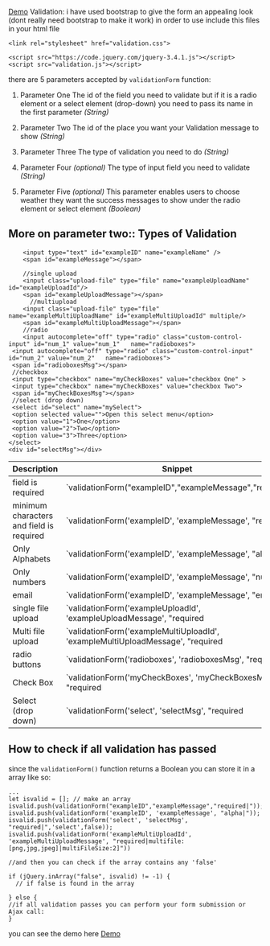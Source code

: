  [Demo]([https://kunz398.github.io/Custom-FrontEnd-Validation/](https://kunz398.github.io/Custom-FrontEnd-Validation/))
Validation:
i have used bootstrap to give the form an appealing look (dont really need bootstrap to make it work)
in order to use include this files in your html file
```
<link rel="stylesheet" href="validation.css">

<script src="https://code.jquery.com/jquery-3.4.1.js"></script>
<script src="validation.js"></script>
```
there are 5 parameters accepted by `validationForm` function:

 1. Parameter One
The id of the field you need to validate but if it is a radio element or a select element (drop-down) you need to pass its name in the first parameter  *(String)*

 2. Parameter Two
The id of the place you want your Validation message to show *(String)*

 3. Parameter Three
 The type of validation you need to do *(String)*

 4. Parameter Four *(optional)*
 The type of input field you need to validate *(String)*
 

 5. Parameter Five *(optional)*
 This parameter enables users to choose weather they want the success messages to show under the radio element or select element *(Boolean)*  
 
 ## More on parameter two:: Types of Validation
 
```
    <input type="text" id="exampleID" name="exampleName" />
    <span id="exampleMessage"></span>
    
    //single upload
    <input class="upload-file" type="file" name="exampleUploadName" id="exampleUploadId"/>
    <span id="exampleUploadMessage"></span>
      //multiupload
    <input class="upload-file" type="file" name="exampleMultiUploadName" id="exampleMultiUploadId" multiple/>
    <span id="exampleMultiUploadMessage"></span>
    //radio
    <input autocomplete="off" type="radio" class="custom-control-input" id="num_1" value="num_1"   name="radioboxes">
 <input autocomplete="off" type="radio" class="custom-control-input" id="num_2" value="num_2"   name="radioboxes">
 <span id="radioboxesMsg"></span>
 //checkbox
 <input type="checkbox" name="myCheckBoxes" value="checkbox One" >
 <input type="checkbox" name="myCheckBoxes" value="checkbox Two">
 <span id="myCheckBoxesMsg"></span>
 //select (drop down)
 <select id="select" name="mySelect">  
 <option selected value="">Open this select menu</option>  
 <option value="1">One</option>  
 <option value="2">Two</option>  
 <option value="3">Three</option>  
</select>  
<div id="selectMsg"></div>
```

|Description|Snippet | Explanation |
|--|--|--|
|  field is required| `validationForm("exampleID","exampleMessage","required|")` | Write the id as first parameter and the place where message will be displayed as the second parameter then writed required followed by a pipe symbol. this will mean that the field is required.
 |minimum characters and field is required |`validationForm('exampleID', 'exampleMessage', "required|min:2")`|This means that the form will only be submitted if the characters in the field is more then 2 characters |
 |Only Alphabets|`validationForm('exampleID', 'exampleMessage', "alpha|")`|This means that the form will only be submitted if the charactersare alphabets|
|Only numbers|`validationForm('exampleID', 'exampleMessage', "numeric|")`|This means that the form will only be submitted if the characters in the field are numbers|
|email|`validationForm('exampleID', 'exampleMessage', "email|")`|This means that the form will only be submitted if its a valid email address|
|single file upload|`validationForm('exampleUploadId', 'exampleUploadMessage', "required|file:[png,jpg,jpeg]|fileSize:5]")`|for a single file upload you need to specify that is a file followed by a colon and pass an array of valid file extension also you may pass in the size in mbs `fileSize:MB`|
|Multi file upload|`validationForm('exampleMultiUploadId', 'exampleMultiUploadMessage', "required|multifile:[png,jpg,jpeg]|multiFileSize:2]")`|for a multifile upload you need to specify that is a multi file followed by a colon and pass an array of valid file extension also you may pass in the size in mbs `fileSize:MB`|
|radio buttons|`validationForm('radioboxes', 'radioboxesMsg', "required|", 'radio',true)`|the first parameter requires the name of the radio box, the second parameter requires where the message would be shown, the third parameter requires the type of validation which will be usually `required|` the 4th parameter is required for radio box which will specify that this is a radio button and the fifth parameter is optional (by default its true) this will show the message on success and what u have selected under the input |
|Check Box|`validationForm('myCheckBoxes', 'myCheckBoxesMsg', "required|",'checkbox',false)`|the first parameter requires the name of the checkbox, the second parameter requires where the message would be shown, the third parameter requires the type of validation which will be usually `required|` the 4th parameter is required for checkbox which will specify that this is a check box and the fifth parameter is optional (by default its true) this will show the message on success and what u have selected under the input |
|Select (drop down)|`validationForm('select', 'selectMsg', "required|",'select',false)`|the first parameter requires the ID of the select , the second parameter requires where the message would be shown, the third parameter requires the type of validation which will be usually `required|` most of the time, the 4th parameter is required for select which will specify that this is a select and the fifth parameter is optional (by default its true) this will show the message on success and what u have selected under the input |

## How to check if all validation has passed 
since the `validationForm()` function returns a Boolean you can store it in a array like so:
```
...
let isvalid = []; // make an array
isvalid.push(validationForm("exampleID","exampleMessage","required|"));
isvalid.push(validationForm('exampleID', 'exampleMessage', "alpha|"));
isvalid.push(validationForm('select', 'selectMsg', "required|",'select',false));
isvalid.push(validationForm('exampleMultiUploadId', 'exampleMultiUploadMessage', "required|multifile:[png,jpg,jpeg]|multiFileSize:2]"))

//and then you can check if the array contains any 'false'

if (jQuery.inArray("false", isvalid) != -1) {  
  // if false is found in the array  
  
} else {
//if all validation passes you can perform your form submission or Ajax call:
}
```
you can see the demo here [Demo]([https://kunz398.github.io/Custom-FrontEnd-Validation/](https://kunz398.github.io/Custom-FrontEnd-Validation/))
 
